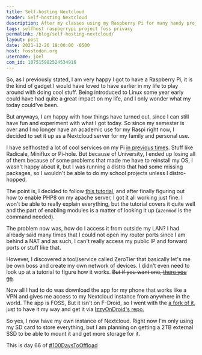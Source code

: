 ```yaml
---
title: Self-hosting Nextcloud
header: Self-hosting Nextcloud
description: After my classes using my Raspberry Pi for many handy projects, I decided to now use it as a Nextcloud server, and I might try and set it up for other things as well
tags: selfhost raspberrypi project foss privacy
permalink: /blog/self-hosting-nextcloud/
layout: post
date: 2021-12-26 18:00:00 -0500
host: fosstodon.org
username: joel
com_id: 107515982524534916
---
```


So, as I previously stated, I am very happy I got to have a Raspberry Pi, it is the kind of gadget I would have loved to have earlier in my life to play around with doing cool stuff. Being introduced to Linux some year early could have had quite a great impact on my life, and I only wonder what my today could've been.

But anyways, I am happy with how things have turned out, since I can still have fun and experiment with what I got today. So since my semester is over and I no longer have an academic use for my Raspi right now, I decided to set it up as a Nextcloud server for my family and personal use.

I have selfhosted a lot of cool services on my Pi [in previous times](https://fosstodon.org/@joeligj12/106891573076715442). Stuff like Radicale, Miniflux or Pi-hole. But because of University, I ended up losing all of them because of some problems that made me have to reinstall my OS, I wasn't happy about it, but I was running a distro that had some missing packages, so I wouldn't be able to do my school projects unless I distro-hopped.

The point is, I decided to follow [this tutorial](https://pimylifeup.com/raspberry-pi-nextcloud-server/), and after finally figuring out how to enable PHP8 on my apache server, I got it all working just fine. I won't be able to really explain everything, but the tutorial covers it quite well and the part of enabling modules is a matter of looking it up (`a2enmod` is the command needed).

The problem now was, how do I access it from outside my LAN? I had already said  many times that I could not open my router ports since I am behind a NAT and as such, I can't really access my public IP and forward ports or stuff like that.

However, I discovered a tool/service called ZeroTier that basically let's me be own boss and create my own network of devices. I didn't even need to look up at a tutorial to figure how it works. ~~But if you want one, [there you go](https://pimylifeup.com/raspberry-pi-zerotier/)~~.

Now all I had to do was download the app for my phone that works like a VPN and gives me access to my Nextcloud instance from anywhere in the world. The app is FOSS, But it isn't on F-Droid, so I went with the [a fork of it](https://github.com/kaaass/ZerotierFix), just to have it my way and get it via [IzzyOnDroid's repo.](https://apt.izzysoft.de/fdroid/repo/net.kaaass.zerotierfix_8.apk)

So yes, I now have my own instance of Nextcloud. Right now I'm only using my SD card to store everything, but I am planning on getting a 2TB external SSD to be able to mount it and get more storage for it. 

This is day 66 of [#100DaysToOffload](https://100DaysToOffload.com)
